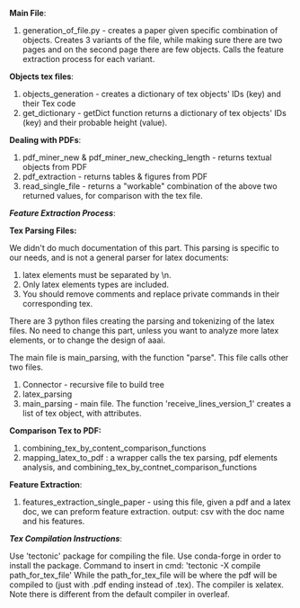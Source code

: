 
**Main File**:
1. generation_of_file.py - creates a paper given specific combination of objects. Creates 3 variants of the file, while making sure
there are two pages and on the second page there are few objects.
Calls the feature extraction process for each variant.

**Objects tex files**:

1. objects_generation - creates a dictionary of tex objects' IDs (key) and their Tex code
2. get_dictionary - getDict function returns a dictionary of tex objects' IDs (key) and their probable height (value).


**Dealing with PDFs**:

1. pdf_miner_new & pdf_miner_new_checking_length - returns textual objects from PDF
2. pdf_extraction - returns tables & figures from PDF
3. read_single_file - returns a "workable" combination of the above two returned values, for comparison with the tex file.


***Feature Extraction Process***:

**Tex Parsing Files:**


We didn't do much documentation of this part. This parsing is specific to our needs, and is not a general parser for latex documents:
1. latex elements must be separated by \n.
2. Only latex elements types are included.
3. You should remove comments and replace private commands in their corresponding tex.

There are 3 python files creating the parsing and tokenizing of the latex files. 
No need to change this part, unless you want to analyze more latex elements, or to change the design of aaai.

The main file is main_parsing, with the function "parse". This file calls other two files.
1. Connector - recursive file to build tree
2. latex_parsing
3. main_parsing - main file. The function 'receive_lines_version_1' creates a list of tex object, with attributes.


**Comparison Tex to PDF:**
1. combining_tex_by_content_comparison_functions
2. mapping_latex_to_pdf : a wrapper calls the tex parsing, pdf elements analysis, and combining_tex_by_contnet_comparison_functions

**Feature Extraction**:
1. features_extraction_single_paper - using this file, given a pdf and a latex doc, we can preform feature extraction.
                                        output: csv with the doc name and his features.



***Tex Compilation Instructions***:

Use 'tectonic' package for compiling the file. Use conda-forge in order to install the package.
Command to insert in cmd: 'tectonic -X compile path_for_tex_file'
While the path_for_tex_file will be where the pdf will be compiled to (just with .pdf ending instead of .tex).
The compiler is xelatex. Note there is different from the default compiler in overleaf.

